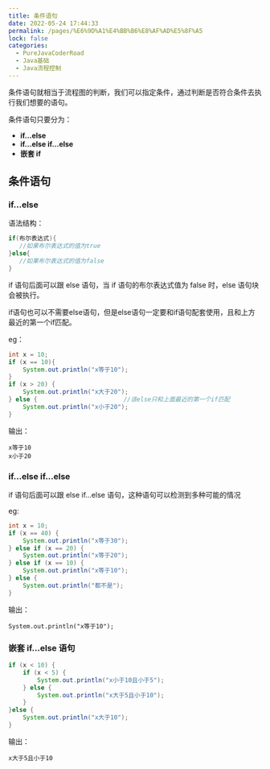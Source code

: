 ```yaml
---
title: 条件语句
date: 2022-05-24 17:44:33
permalink: /pages/%E6%9D%A1%E4%BB%B6%E8%AF%AD%E5%8F%A5
lock: false
categories: 
  - PureJavaCoderRoad
  - Java基础
  - Java流程控制
---
```

条件语句就相当于流程图的判断，我们可以指定条件，通过判断是否符合条件去执行我们想要的语句。

条件语句只要分为：

- **if...else**
- **if...else if...else**
- **嵌套 if**



## 条件语句

### if...else

语法结构：

```java
if(布尔表达式){
   //如果布尔表达式的值为true
}else{
   //如果布尔表达式的值为false
}
```

if 语句后面可以跟 else 语句，当 if 语句的布尔表达式值为 false 时，else 语句块会被执行。

if语句也可以不需要else语句，但是else语句一定要和if语句配套使用，且和上方最近的第一个if匹配。

eg：

```java
int x = 10;
if (x == 10){
    System.out.println("x等于10");
}
if (x > 20) {
    System.out.println("x大于20");
} else {						//该else只和上面最近的第一个if匹配
    System.out.println("x小于20");
}
```

输出：

```
x等于10
x小于20
```

### if...else if...else

if 语句后面可以跟 else if…else 语句，这种语句可以检测到多种可能的情况

eg:

```java
int x = 10;
if (x == 40) {
    System.out.println("x等于30");
} else if (x == 20) {
    System.out.println("x等于20");
} else if (x == 10) {
    System.out.println("x等于10");
} else {
    System.out.println("都不是");
}
```

输出：

```
System.out.println("x等于10");
```



### 嵌套  if…else 语句

```java
if (x < 10) {
    if (x < 5) {
        System.out.println("x小于10且小于5");
    } else {
        System.out.println("x大于5且小于10");
    }
}else {
    System.out.println("x大于10");
}
```

输出：

```
x大于5且小于10
```

